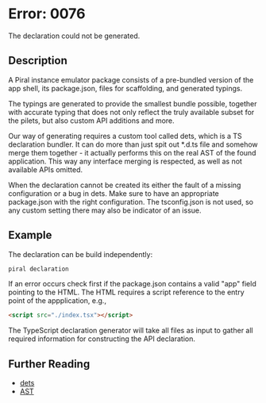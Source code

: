# Error: 0076

The declaration could not be generated.

## Description

A Piral instance emulator package consists of a pre-bundled version of the
app shell, its package.json, files for scaffolding, and generated typings.

The typings are generated to provide the smallest bundle possible, together
with accurate typing that does not only reflect the truly available subset
for the pilets, but also custom API additions and more.

Our way of generating requires a custom tool called dets, which is a TS
declaration bundler. It can do more than just spit out *.d.ts file and
somehow merge them together - it actually performs this on the real AST
of the found application. This way any interface merging is respected,
as well as not available APIs omitted.

When the declaration cannot be created its either the fault of a missing
configuration or a bug in dets. Make sure to have an appropriate package.json
with the right configuration. The tsconfig.json is not used, so any
custom setting there may also be indicator of an issue.

## Example

The declaration can be build independently:

```sh
piral declaration
```

If an error occurs check first if the package.json contains a valid "app"
field pointing to the HTML. The HTML requires a script reference to the
entry point of the appplication, e.g.,

```html
<script src="./index.tsx"></script>
```

The TypeScript declaration generator will take all files as input to
gather all required information for constructing the API declaration.

## Further Reading

- [dets](https://github.com/FlorianRappl/dets)
- [AST](https://en.wikipedia.org/wiki/Abstract_syntax_tree)
